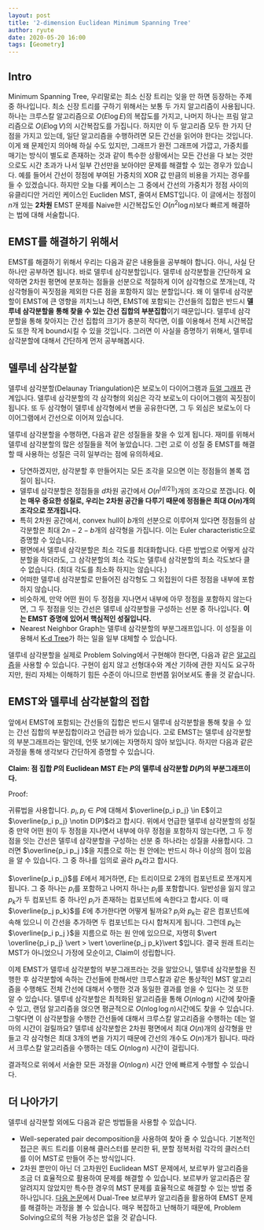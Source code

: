 ```yaml
---
layout: post
title: '2-dimension Euclidean Minimum Spanning Tree'
author: ryute
date: 2020-05-20 16:00
tags: [Geometry]
---
```


$$
\newcommand{\PhiInsert}{\Phi_{insert}}
\newcommand{\PhiDelete}{\Phi_{delete}}
\newcommand{\size}{\mbox{size}}
\newcommand{\capa}{\mbox{capacity}}
\newcommand{\di}{D_{i}}
\newcommand{\dim}{D_{i-1}}
\newcommand{\zig}{\mbox{Zig}}
\newcommand{\zzig}{\mbox{Zig-zig}}
\newcommand{\zzag}{\mbox{Zig-zag}}
\newcommand{\bf}{\mbox{Before}}
\newcommand{\aft}{\mbox{After}}
\newcommand{\subt}{\mbox{Subtrees}}
$$

## Intro

 Minimum Spanning Tree, 우리말로는 최소 신장 트리는 잊을 만 하면 등장하는 주제 중 하나입니다. 최소 신장 트리를 구하기 위해서는 보통 두 가지 알고리즘이 사용됩니다. 하나는 크루스칼 알고리즘으로 $O(E \log E)$의 복잡도를 가지고, 나머지 하나는 프림 알고리즘으로 $O(E \log V)$의 시간복잡도를 가집니다. 하지만 이 두 알고리즘 모두 한 가지 단점을 가지고 있는데, 일단 알고리즘을 수행하려면 모든 간선을 읽어야 한다는 것입니다. 이게 왜 문제인지 의아해 하실 수도 있지만, 그래프가 완전 그래프에 가깝고, 가중치를 매기는 방식이 별도로 존재하는 것과 같이 특수한 상황에서는 모든 간선을 다 보는 것만으로도 시간 초과가 나서 일부 간선만을 보아야만 문제를 해결할 수 있는 경우가 있습니다. 예를 들어서 간선이 정점에 부여된 가중치의 XOR 값 만큼의 비용을 가지는 경우를 들 수 있겠습니다. 하지만 오늘 다룰 케이스는 그 중에서 간선의 가중치가 정점 사이의 유클리디안 거리인 케이스인 Eucliden MST, 줄여서 EMST입니다. 이 글에서는 정점이 $n$개 있는 **2차원** EMST 문제를 Naive한 시간복잡도인 $O(n^2 \log n)$보다 빠르게 해결하는 법에 대해 서술합니다.



## EMST를 해결하기 위해서

 EMST를 해결하기 위해서 우리는 다음과 같은 내용들을 공부해야 합니다. 아니, 사실 단 하나만 공부하면 됩니다. 바로 델루네 삼각분할입니다. 델루네 삼각분할을 간단하게 요약하면 2차원 평면에 분포하는 점들을 선분으로 적절하게 이어 삼각형으로 쪼개는데, 각 삼각형들이 꼭짓점을 제외한 다른 점을 포함하지 않는 분할입니다. 왜 이 델루네 삼각분할이 EMST에 큰 영향을 끼치느냐 하면, EMST에 포함되는 간선들의 집합은 반드시 **델루네 삼각분할을 통해 찾을 수 있는 간선 집합의 부분집합**이기 때문입니다. 델루네 삼각분할을 통해 찾아지는 간선 집합의 크기가 충분히 작다면, 이를 이용해서 전체 시간복잡도 또한 작게 bound시킬 수 있을 것입니다. 그러면 이 사실을 증명하기 위해서, 델루네 삼각분할에 대해서 간단하게 먼저 공부해봅시다.



## 델루네 삼각분할

 델루네 삼각분할(Delaunay Triangulation)은 보로노이 다이어그램과 [듀얼 그래프](https://algoshitpo.github.io/2020/03/23/dual/) 관계입니다. 델루네 삼각분할의 각 삼각형의 외심은 각각 보로노이 다이어그램의 꼭짓점이 됩니다. 또 두 삼각형이 델루네 삼각형에서 변을 공유한다면, 그 두 외심은 보로노이 다이어그램에서 간선으로 이어져 있습니다.

 델루네 삼각분할을 수행하면, 다음과 같은 성질들을 찾을 수 있게 됩니다. 재미를 위해서 델루네 삼각분할의 많은 성질들을 적어 놓았습니다. 그런 고로 이 성질 중 EMST를 해결할 때 사용하는 성질은 극히 일부라는 점에 유의하세요.

* 당연하겠지만, 삼각분할 후 만들어지는 모든 조각을 모으면 이는 정점들의 볼록 껍질이 됩니다.
* 델루네 삼각분할은 정점들을 $d$차원 공간에서 $O(n^ {\lceil d/2 \rceil)})$개의 조각으로 쪼갭니다. **이는 매우 중요한 성질로, 우리는 2차원 공간을 다루기 때문에 정점들은 최대 $O(n)$개의 조각으로 쪼개집니다.**
* 특히 2차원 공간에서, convex hull이 $b$개의 선분으로 이루어져 있다면 정점들의 삼각분할은 최대 $2n-2-b$개의 삼각형을 가집니다. 이는 Euler characteristic으로 증명할 수 있습니다.
* 평면에서 델루네 삼각분할은 최소 각도를 최대화합니다. 다른 방법으로 어떻게 삼각분할을 하더라도, 그 삼각분할의 최소 각도는 델루네 삼각분할의 최소 각도보다 클 수 없습니다. (최대 각도를 최소화 하지는 않습니다.)
* 어떠한 델루네 삼각분할로 만들어진 삼각형도 그 외접원이 다른 정점을 내부에 포함하지 않습니다. 
* 비슷하게, 만약 어떤 원이 두 정점을 지나면서 내부에 아무 정점을 포함하지 않는다면, 그 두 정점을 잇는 간선은 델루네 삼각분할을 구성하는 선분 중 하나입니다. **이는 EMST 증명에 있어서 핵심적인 성질입니다.**
* Nearest Neighbor Graph는 델루네 삼각분할의 부분그래프입니다. 이 성질을 이용해서 [K-d Tree](https://algoshitpo.github.io/2020/02/09/kdtree/)가 하는 일을 일부 대체할 수 있습니다.

 델루네 삼각분할을 실제로 Problem Solving에서 구현해야 한다면, 다음과 같은 [알고리즘](http://www.secmem.org/blog/2019/01/11/Deluanay_Triangulation/)을 사용할 수 있습니다. 구현이 쉽지 않고 선형대수와 계산 기하에 관한 지식도 요구하지만, 원리 자체는 이해하기 힘든 수준이 아니므로 한번쯤 읽어보셔도 좋을 것 같습니다.



## EMST와 델루네 삼각분할의 접합

 앞에서 EMST에 포함되는 간선들의 집합은 반드시 델루네 삼각분할을 통해 찾을 수 있는 간선 집합의 부분집합이라고 언급한 바가 있습니다. 고로 EMST는 델루네 삼각분할의 부분그래프라는 말인데, 언뜻 보기에는 자명하지 않아 보입니다. 하지만 다음과 같은 과정을 통해 생각보다 간단하게 증명할 수 있습니다.

**Claim: 점 집합 $P$의 Euclidean MST $E$는 $P$의 델루네 삼각분할 $D(P)$의 부분그래프이다.**

Proof:

 귀류법을 사용합니다. $p_i, p_j \in P$에 대해서 $\overline{p_i p_j} \in E$이고 $\overline{p_i p_j} \notin D(P)$라고 합시다. 위에서 언급한 델루네 삼각분할의 성질 중 만약 어떤 원이 두 정점을 지나면서 내부에 아무 정점을 포함하지 않는다면, 그 두 정점을 잇는 간선은 델루네 삼각분할을 구성하는 선분 중 하나라는 성질을 사용합시다. 그러면 $\overline{p_i p_j  }$을 지름으로 하는 원 안에는 반드시 하나 이상의 점이 있음을 알 수 있습니다. 그 중 하나를 임의로 골라 $p_k$라고 합시다.

 $\overline{p_i p_j}$를 $E$에서 제거하면, $E$는 트리이므로 2개의 컴포넌트로 쪼개지게 됩니다. 그 중 하나는 $p_i$를 포함하고 나머지 하나는 $p_j$를 포함합니다. 일반성을 잃지 않고 $p_k$가 두 컴포넌트 중 하나인 $p_i$가 존재하는 컴포넌트에 속한다고 합시다. 이 때 $\overline{p_j p_k}$를 $E$에 추가한다면 어떻게 될까요? $p_i$와 $p_k$는 같은 컴포넌트에 속해 있으니 이 간선을 추가하면 두 컴포넌트는 다시 합쳐지게 됩니다. 그런데 $p_k$는 $\overline{p_i p_j  }$을 지름으로 하는 원 안에 있으므로, 자명히 $\vert \overline{p_i p_j} \vert > \vert \overline{p_j p_k}\vert $입니다. 결국 원래 트리는 MST가 아니었으니 가정에 모순이고, Claim이 성립합니다.

 이제 EMST가 델루네 삼각분할의 부분그래프라는 것을 알았으니, 델루네 삼각분할을 진행한 후 삼각분할에 속하는 간선들에 한해서만 크루스칼과 같은 통상적인 MST 알고리즘을 수행해도 전체 간선에 대해서 수행한 것과 동일한 결과를 얻을 수 있다는 것 또한 알 수 있습니다. 델루네 삼각분할은 최적화된 알고리즘을 통해 $O(n \log n)$ 시간에 찾아줄 수 있고, 랜덤 알고리즘을 얹으면 평균적으로 $O(n \log \log n)$시간에도 찾을 수 있습니다. 그렇다면 이 삼각분할을 수행한 간선들에 대해서 크루스칼 알고리즘을 수행하는 데는 얼마의 시간이 걸릴까요? 델루네 삼각분할은 2차원 평면에서 최대 $O(n)$개의 삼각형을 만들고 각 삼각형은 최대 3개의 변을 가지기 때문에 간선의 개수도 $O(n)$개가 됩니다. 따라서 크루스칼 알고리즘을 수행하는 데도 $O(n \log n)$ 시간이 걸립니다.

 결과적으로 위에서 서술한 모든 과정을 $O(n \log n)$ 시간 안에 빠르게 수행할 수 있습니다.



## 더 나아가기

 델루네 삼각분할 외에도 다음과 같은 방법들을 사용할 수 있습니다.

* Well-seperated pair decomposition을 사용하여 찾아 줄 수 있습니다. 기본적인 접근은 쿼드 트리를 이용해 클러스터를 분리한 뒤, 분할 정복처럼 각각의 클러스터를 이어 MST로 만들어 주는 방식입니다.
* 2차원 뿐만이 아닌 더 고차원인 Euclidean MST 문제에서, 보르부카 알고리즘을 조금 더 효율적으로 활용하여 문제를 해결할 수 있습니다. 보르부카 알고리즘은 잘 알려지지 않았지만 특수한 경우의 MST 문제를 효율적으로 해결할 수 있는 방법 중 하나입니다. [다음 논문](https://mlpack.org/papers/emst.pdf)에서 Dual-Tree 보르부카 알고리즘을 활용하여 EMST 문제를 해결하는 과정을 볼 수 있습니다. 매우 복잡하고 난해하기 때문에, Problem Solving으로의 적용 가능성은 없을 것 같습니다.

